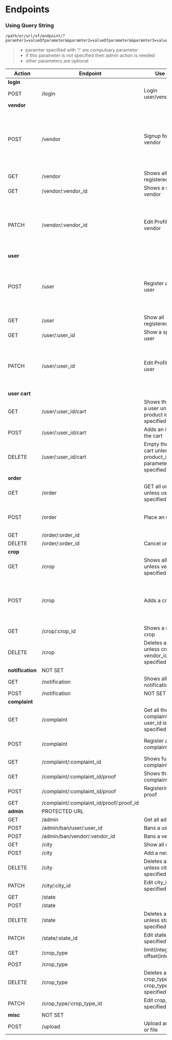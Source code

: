 # Endpoints

### Using Query String

```shell
/path/or/url/of/endpoint/?paramter1=valueOfparameter&&paramter2=valueOfparameter&&paramter3=valueOfparameter
```

> - paramter specified with '!' are compulsary parameter
> - if this parameter is not specified then admin action is needed
> - other parameters are optional

| Action           | Endpoint                                 | Use case                                                     | Query Parameters                                                     | Post Object Format                                                                                                                                                                                                                            |
| ---------------- | ---------------------------------------- | ------------------------------------------------------------ | -------------------------------------------------------------------- | --------------------------------------------------------------------------------------------------------------------------------------------------------------------------------------------------------------------------------------------- |
| **login**        |
| POST             | /login                                   | Login user/vendor/admin                                      |                                                                      | type, device_fcm_token, contact                                                                                                                                                                                                               |
| **vendor**       |
| POST             | /vendor                                  | Signup for a vendor                                          |                                                                      | name(string), type('farmer', 'shopkeeper'), state_id(integer from state table), city_id(integer from city table), pin_code(integer 6-digit), address(string), contact(integer 10-digit), profile_picture(string url),device_fcm_token(string) |
| GET              | /vendor                                  | Shows all registered vendors                                 | limit(integer), offset(integer)                                      |
| GET              | /vendor/:vendor_id                       | Shows a specific vendor                                      |
| PATCH            | /vendor/:vendor_id                       | Edit Profile of a vendor                                     |                                                                      | name(string), type('farmer', 'shopkeeper'), state_id(integer from state table), city_id(integer from city table), pin_code(integer 6-digit), address(string), contact(integer 10-digit), profile_picture(string url)                          |
| **user**         |
| POST             | /user                                    | Register a new user                                          |                                                                      | name(string), state_id(integer from state table), city_id(integer from city table), pin_code(integer 6-digit), address(string), contact(integer 10-digit), profile_picture(string url),device_fcm_token(string)                               |
| GET              | /user                                    | Show all registered users                                    | limit(integer), offset(integer)                                      |
| GET              | /user/:user_id                           | Show a specific user                                         |
| PATCH            | /user/:user_id                           | Edit Profile of a user                                       |                                                                      | name(string), state_id(integer from state table), city_id(integer from city table), pin_code(integer 6-digit), address(string), contact(integer 10-digit), profile_picture(string url)                                                        |
| **user cart**    |
| GET              | /user/:user_id/cart                      | Shows the cart of a user unless product id specified         | product_id(comma seprated integer), limit(integers), offset(integer) |
| POST             | /user/:user_id/cart                      | Adds an item to the cart                                     |                                                                      | crop_id(interger), qty(decimal)                                                                                                                                                                                                               |
| DELETE           | /user/:user_id/cart                      | Empty the user cart unless product_id parameter is specified | product_id(comma seprated integers)                                  |
| **order**        |
| GET              | /order                                   | GET all orders unless user_id is specified                   | user_id(integer),limit(integer), offset(integer)                     |
| POST             | /order                                   | Place an order                                               |                                                                      | user_id(integer), delivery_address(string), price(decimal), product_id(array of integers)                                                                                                                                                     |
| GET              | /order/:order_id                         |
| DELETE           | /order/:order_id                         | Cancel order                                                 |
| **crop**         |
| GET              | /crop                                    | Shows all crops unless vendor_id specified                   | vendor_id(integer) limit(integer), offset(integer)                   |
| POST             | /crop                                    | Adds a crop                                                  |                                                                      | vendor_id(integer), qty(decimal), crop_name(string), crop_type_id(integer from crop table), packed_date(string 'YYYY-MM-DD HH:MM:SS')                                                                                                         |
| GET              | /crop/:crop_id                           | Shows a specific crop                                        |
| DELETE           | /crop                                    | Deletes all crop unless crop_id or vendor_id is specified    | !vendor_id(integer), !crop_id(integer)                               |
| **notification** | NOT SET                                  |
| GET              | /notification                            | Shows all notification sent                                  |
| POST             | /notification                            | NOT SET                                                      |
| **complaint**    |
| GET              | /complaint                               | Get all the complaints unless user_id is specified           | user_id(integer), limit(integer), offset(integer)                    |
| POST             | /complaint                               | Register a new complaint                                     |                                                                      | order_id(integer), type(string), proof_id(array of integers)                                                                                                                                                                                  |
| GET              | /complaint/:complaint_id                 | Shows full complaint details                                 |
| GET              | /complaint/:complaint_id/proof           | Shows the complaint proofs                                   | limit(integer), offset(integer)                                      |
| POST             | /complaint/:complaint_id/proof           | Registering a proof                                          |                                                                      | type('image', 'pdf'), resource_url(string url)                                                                                                                                                                                                |
| GET              | /complaint/:complaint_id/proof/:proof_id |
| **admin**        | PROTECTED URL                            |
| GET              | /admin                                   | Get all admins                                               |                                                                      |
| POST             | /admin/ban/user/:user_id                 | Bans a user                                                  |
| POST             | /admin/ban/vendor/:vendor_id             | Bans a vendor                                                |
| GET              | /city                                    | Show all cities                                              | limit(integer), offset(integer)                                      |
| POST             | /city                                    | Add a new city                                               |                                                                      | name(string)                                                                                                                                                                                                                                  |
| DELETE           | /city                                    | Deletes all city unless city_id specified                    | !city_id(comma seprated integers)                                    |
| PATCH            | /city/:city_id                           | Edit city_id specified                                       |                                                                      | !name(string)                                                                                                                                                                                                                                 |
| GET              | /state                                   |                                                              | limit(integer), offset(integer)                                      |
| POST             | /state                                   |                                                              | name(string)                                                         |
| DELETE           | /state                                   | Deletes all state unless state_id specified                  | !state_id(comma seprated integers)                                   |
| PATCH            | /state/:state_id                         | Edit state_id specified                                      |                                                                      | !name(string)                                                                                                                                                                                                                                 |
| GET              | /crop_type                               | limit(integer), offset(integer)                              |
| POST             | /crop_type                               |
| DELETE           | /crop_type                               | Deletes all crop_types unless crop_type_id specified         | !crop_type_id(comma seprated integers)                               |
| PATCH            | /crop_type/:crop_type_id                 | Edit crop_type_id specified                                  |                                                                      | !name(string)                                                                                                                                                                                                                                 |
| **misc**         | NOT SET                                  |
| POST             | /upload                                  | Upload any image or file                                     |

